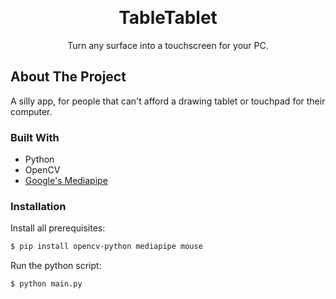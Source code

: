 <!-- Improved compatibility of back to top link: See: https://github.com/othneildrew/Best-README-Template/pull/73 -->
<a name="readme-top"></a>
<!--

<!-- PROJECT LOGO -->
<br />
<div align="center">
<!--   <a href="https://github.com/othneildrew/Best-README-Template">
    <img src="images/logo.png" alt="Logo" width="80" height="80">
  </a> -->

  <h1 align="center">TableTablet</h1>

  <p align="center">
    Turn any surface into a touchscreen for your PC.
  </p>
</div>


## About The Project

A silly app, for people that can't afford a drawing tablet or touchpad for their computer.

### Built With

- Python
- OpenCV
- [Google's Mediapipe](https://developers.google.com/mediapipe)

### Installation

Install all prerequisites:
```sh
$ pip install opencv-python mediapipe mouse
```

Run the python script:
```sh
$ python main.py
```
